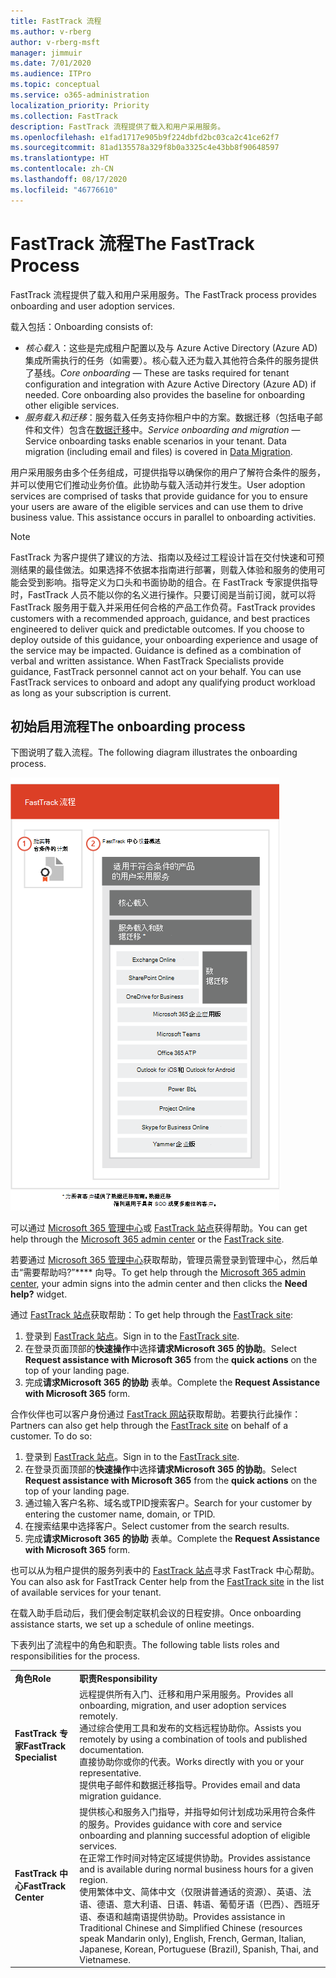 ```yaml
---
title: FastTrack 流程
ms.author: v-rberg
author: v-rberg-msft
manager: jimmuir
ms.date: 7/01/2020
ms.audience: ITPro
ms.topic: conceptual
ms.service: o365-administration
localization_priority: Priority
ms.collection: FastTrack
description: FastTrack 流程提供了载入和用户采用服务。
ms.openlocfilehash: e1fad1717e905b9f224dbfd2bc03ca2c41ce62f7
ms.sourcegitcommit: 81ad135578a329f8b0a3325c4e43bb8f90648597
ms.translationtype: HT
ms.contentlocale: zh-CN
ms.lasthandoff: 08/17/2020
ms.locfileid: "46776610"
---
```

# <a name="the-fasttrack-process"></a><span data-ttu-id="0b728-103">FastTrack 流程</span><span class="sxs-lookup"><span data-stu-id="0b728-103">The FastTrack Process</span></span>

<span data-ttu-id="0b728-104">FastTrack 流程提供了载入和用户采用服务。</span><span class="sxs-lookup"><span data-stu-id="0b728-104">The FastTrack process provides onboarding and user adoption services.</span></span> 
  
<span data-ttu-id="0b728-105">载入包括：</span><span class="sxs-lookup"><span data-stu-id="0b728-105">Onboarding consists of:</span></span>
  
- <span data-ttu-id="0b728-p101">*核心载入*：这些是完成租户配置以及与 Azure Active Directory (Azure AD) 集成所需执行的任务（如需要）。核心载入还为载入其他符合条件的服务提供了基线。</span><span class="sxs-lookup"><span data-stu-id="0b728-p101">*Core onboarding* — These are tasks required for tenant configuration and integration with Azure Active Directory (Azure AD) if needed. Core onboarding also provides the baseline for onboarding other eligible services.</span></span> 
- <span data-ttu-id="0b728-p102">*服务载入和迁移*：服务载入任务支持你租户中的方案。数据迁移（包括电子邮件和文件）包含在[数据迁移](O365-data-migration.md)中。</span><span class="sxs-lookup"><span data-stu-id="0b728-p102">*Service onboarding and migration* — Service onboarding tasks enable scenarios in your tenant. Data migration (including email and files) is covered in [Data Migration](O365-data-migration.md).</span></span> 
    
<span data-ttu-id="0b728-p103">用户采用服务由多个任务组成，可提供指导以确保你的用户了解符合条件的服务，并可以使用它们推动业务价值。此协助与载入活动并行发生。</span><span class="sxs-lookup"><span data-stu-id="0b728-p103">User adoption services are comprised of tasks that provide guidance for you to ensure your users are aware of the eligible services and can use them to drive business value. This assistance occurs in parallel to onboarding activities.</span></span>
  
> [!NOTE]
> <span data-ttu-id="0b728-p104">FastTrack 为客户提供了建议的方法、指南以及经过工程设计旨在交付快速和可预测结果的最佳做法。如果选择不依据本指南进行部署，则载入体验和服务的使用可能会受到影响。指导定义为口头和书面协助的组合。在 FastTrack 专家提供指导时，FastTrack 人员不能以你的名义进行操作。只要订阅是当前订阅，就可以将 FastTrack 服务用于载入并采用任何合格的产品工作负荷。</span><span class="sxs-lookup"><span data-stu-id="0b728-p104">FastTrack provides customers with a recommended approach, guidance, and best practices engineered to deliver quick and predictable outcomes. If you choose to deploy outside of this guidance, your onboarding experience and usage of the service may be impacted. Guidance is defined as a combination of verbal and written assistance. When FastTrack Specialists provide guidance, FastTrack personnel cannot act on your behalf. You can use FastTrack services to onboard and adopt any qualifying product workload as long as your subscription is current.</span></span> 
  
## <a name="the-onboarding-process"></a><span data-ttu-id="0b728-117">初始启用流程</span><span class="sxs-lookup"><span data-stu-id="0b728-117">The onboarding process</span></span>

<span data-ttu-id="0b728-118">下图说明了载入流程。</span><span class="sxs-lookup"><span data-stu-id="0b728-118">The following diagram illustrates the onboarding process.</span></span>
  
![使用载入权益的日程表](media/o365-onboarding-timeline-m365-apps.png)
  
<span data-ttu-id="0b728-120">可以通过 [Microsoft 365 管理中心](https://go.microsoft.com/fwlink/?linkid=2032704)或 [FastTrack 站点](https://go.microsoft.com/fwlink/?linkid=780698)获得帮助。</span><span class="sxs-lookup"><span data-stu-id="0b728-120">You can get help through the [Microsoft 365 admin center](https://go.microsoft.com/fwlink/?linkid=2032704) or the [FastTrack site](https://go.microsoft.com/fwlink/?linkid=780698).</span></span> 

<span data-ttu-id="0b728-121">若要通过 [Microsoft 365 管理中心](https://go.microsoft.com/fwlink/?linkid=2032704)获取帮助，管理员需登录到管理中心，然后单击“需要帮助吗?”\*\*\*\* 向导。</span><span class="sxs-lookup"><span data-stu-id="0b728-121">To get help through the [Microsoft 365 admin center](https://go.microsoft.com/fwlink/?linkid=2032704), your admin signs into the admin center and then clicks the **Need help?** widget.</span></span> 

<span data-ttu-id="0b728-122">通过 [FastTrack 站点](https://go.microsoft.com/fwlink/?linkid=780698)获取帮助：</span><span class="sxs-lookup"><span data-stu-id="0b728-122">To get help through the [FastTrack site](https://go.microsoft.com/fwlink/?linkid=780698):</span></span> 
1.    <span data-ttu-id="0b728-123">登录到 [FastTrack 站点](https://go.microsoft.com/fwlink/?linkid=780698)。</span><span class="sxs-lookup"><span data-stu-id="0b728-123">Sign in to the [FastTrack site](https://go.microsoft.com/fwlink/?linkid=780698).</span></span> 
2.    <span data-ttu-id="0b728-124">在登录页面顶部的**快速操作**中选择**请求Microsoft 365 的协助**。</span><span class="sxs-lookup"><span data-stu-id="0b728-124">Select **Request assistance with Microsoft 365** from the **quick actions** on the top of your landing page.</span></span>
3.    <span data-ttu-id="0b728-125">完成**请求Microsoft 365 的协助** 表单。</span><span class="sxs-lookup"><span data-stu-id="0b728-125">Complete the **Request Assistance with Microsoft 365** form.</span></span>
  
<span data-ttu-id="0b728-p105">合作伙伴也可以客户身份通过 [FastTrack 网站](https://go.microsoft.com/fwlink/?linkid=780698)获取帮助。若要执行此操作：</span><span class="sxs-lookup"><span data-stu-id="0b728-p105">Partners can also get help through the [FastTrack site](https://go.microsoft.com/fwlink/?linkid=780698) on behalf of a customer. To do so:</span></span>
1.    <span data-ttu-id="0b728-128">登录到 [FastTrack 站点](https://go.microsoft.com/fwlink/?linkid=780698)。</span><span class="sxs-lookup"><span data-stu-id="0b728-128">Sign in to the [FastTrack site](https://go.microsoft.com/fwlink/?linkid=780698).</span></span> 
2.    <span data-ttu-id="0b728-129">在登录页面顶部的**快速操作**中选择**请求Microsoft 365 的协助**。</span><span class="sxs-lookup"><span data-stu-id="0b728-129">Select **Request assistance with Microsoft 365** from the **quick actions** on the top of your landing page.</span></span>
3.    <span data-ttu-id="0b728-130">通过输入客户名称、域名或TPID搜索客户。</span><span class="sxs-lookup"><span data-stu-id="0b728-130">Search for your customer by entering the customer name, domain, or TPID.</span></span>
4.    <span data-ttu-id="0b728-131">在搜索结果中选择客户。</span><span class="sxs-lookup"><span data-stu-id="0b728-131">Select customer from the search results.</span></span>
5.    <span data-ttu-id="0b728-132">完成**请求Microsoft 365 的协助** 表单。</span><span class="sxs-lookup"><span data-stu-id="0b728-132">Complete the **Request Assistance with Microsoft 365** form.</span></span>
  
 <span data-ttu-id="0b728-133">也可以从为租户提供的服务列表中的 [FastTrack 站点](https://go.microsoft.com/fwlink/?linkid=780698)寻求 FastTrack 中心帮助。</span><span class="sxs-lookup"><span data-stu-id="0b728-133">You can also ask for FastTrack Center help from the [FastTrack site](https://go.microsoft.com/fwlink/?linkid=780698) in the list of available services for your tenant.</span></span> 
    
 <span data-ttu-id="0b728-134">在载入助手启动后，我们便会制定联机会议的日程安排。</span><span class="sxs-lookup"><span data-stu-id="0b728-134">Once onboarding assistance starts, we set up a schedule of online meetings.</span></span>

<span data-ttu-id="0b728-135">下表列出了流程中的角色和职责。</span><span class="sxs-lookup"><span data-stu-id="0b728-135">The following table lists roles and responsibilities for the process.</span></span>
    
|||
|:-----|:-----|
|<span data-ttu-id="0b728-136">**角色**</span><span class="sxs-lookup"><span data-stu-id="0b728-136">**Role**</span></span> <br/> |<span data-ttu-id="0b728-137">**职责**</span><span class="sxs-lookup"><span data-stu-id="0b728-137">**Responsibility**</span></span> <br/> |
|<span data-ttu-id="0b728-138">**FastTrack 专家**</span><span class="sxs-lookup"><span data-stu-id="0b728-138">**FastTrack Specialist**</span></span> <br/> |<span data-ttu-id="0b728-139">远程提供所有入门、迁移和用户采用服务。</span><span class="sxs-lookup"><span data-stu-id="0b728-139">Provides all onboarding, migration, and user adoption services remotely.</span></span>  <br/> <span data-ttu-id="0b728-140">通过综合使用工具和发布的文档远程协助你。</span><span class="sxs-lookup"><span data-stu-id="0b728-140">Assists you remotely by using a combination of tools and published documentation.</span></span> <br/> <span data-ttu-id="0b728-141">直接协助你或你的代表。</span><span class="sxs-lookup"><span data-stu-id="0b728-141">Works directly with you or your representative.</span></span> <br/> <span data-ttu-id="0b728-142">提供电子邮件和数据迁移指导。</span><span class="sxs-lookup"><span data-stu-id="0b728-142">Provides email and data migration guidance.</span></span>|
|<span data-ttu-id="0b728-143">**FastTrack 中心**</span><span class="sxs-lookup"><span data-stu-id="0b728-143">**FastTrack Center**</span></span>  <br/> |<span data-ttu-id="0b728-144">提供核心和服务入门指导，并指导如何计划成功采用符合条件的服务。</span><span class="sxs-lookup"><span data-stu-id="0b728-144">Provides guidance with core and service onboarding and planning successful adoption of eligible services.</span></span>  <br/> <span data-ttu-id="0b728-145">在正常工作时间对特定区域提供协助。</span><span class="sxs-lookup"><span data-stu-id="0b728-145">Provides assistance and is available during normal business hours for a given region.</span></span> <br/> <span data-ttu-id="0b728-146">使用繁体中文、简体中文（仅限讲普通话的资源）、英语、法语、德语、意大利语、日语、韩语、葡萄牙语（巴西）、西班牙语、泰语和越南语提供协助。</span><span class="sxs-lookup"><span data-stu-id="0b728-146">Provides assistance in Traditional Chinese and Simplified Chinese (resources speak Mandarin only), English, French, German, Italian, Japanese, Korean, Portuguese (Brazil), Spanish, Thai, and Vietnamese.</span></span>|
